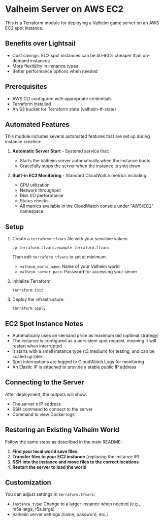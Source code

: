 # Valheim Server on AWS EC2

This is a Terraform module for deploying a Valheim game server on an AWS EC2 spot instance.

## Benefits over Lightsail

- Cost savings: EC2 spot instances can be 50-90% cheaper than on-demand instances
- More flexibility in instance types
- Better performance options when needed

## Prerequisites

- AWS CLI configured with appropriate credentials
- Terraform installed
- An S3 bucket for Terraform state (valheim-tf-state)

## Automated Features

This module includes several automated features that are set up during instance creation:

1. **Automatic Server Start** - Systemd service that:

   - Starts the Valheim server automatically when the instance boots
   - Gracefully stops the server when the instance is shut down

2. **Built-in EC2 Monitoring** - Standard CloudWatch metrics including:

   - CPU utilization
   - Network throughput
   - Disk I/O performance
   - Status checks
   - All metrics available in the CloudWatch console under "AWS/EC2" namespace

## Setup

1. Create a `terraform.tfvars` file with your sensitive values:

   ```
   cp terraform.tfvars.example terraform.tfvars
   ```

   Then edit `terraform.tfvars` to set at minimum:

   - `valheim_world_name`: Name of your Valheim world
   - `valheim_server_pass`: Password for accessing your server

2. Initialize Terraform:

   ```
   terraform init
   ```

3. Deploy the infrastructure:
   ```
   terraform apply
   ```

## EC2 Spot Instance Notes

- Automatically uses on-demand price as maximum bid (optimal strategy)
- The instance is configured as a persistent spot request, meaning it will restart when interrupted
- It starts with a small instance type (t3.medium) for testing, and can be scaled up later
- Spot interruptions are logged to CloudWatch Logs for monitoring
- An Elastic IP is attached to provide a stable public IP address

## Connecting to the Server

After deployment, the outputs will show:

- The server's IP address
- SSH command to connect to the server
- Command to view Docker logs

## Restoring an Existing Valheim World

Follow the same steps as described in the main README:

1. **Find your local world save files**
2. **Transfer files to your EC2 instance** (replacing the instance IP)
3. **SSH into the instance and move files to the correct locations**
4. **Restart the server to load the world**

## Customization

You can adjust settings in `terraform.tfvars`:

- `instance_type`: Change to a larger instance when needed (e.g., m5a.large, r5a.large)
- Valheim server settings (name, password, etc.)
